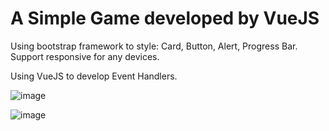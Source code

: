 # A Simple Game developed by VueJS

Using bootstrap framework to style: Card, Button, Alert, Progress Bar. Support responsive for any devices.

Using VueJS to develop Event Handlers.

![image](https://user-images.githubusercontent.com/46371428/63643879-c8f3d200-c6a0-11e9-8b42-c8f943a5ae52.png)


![image](https://user-images.githubusercontent.com/46371428/63643891-048e9c00-c6a1-11e9-8715-cc5b834f06f7.png)






